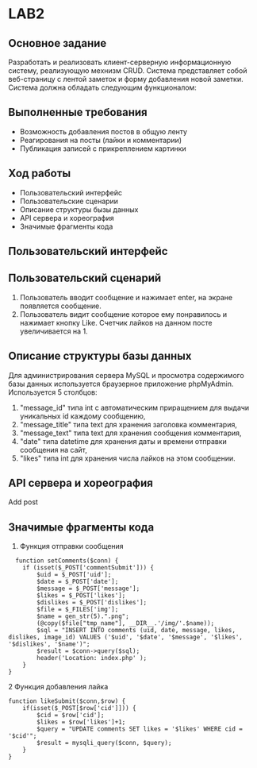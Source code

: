 # LAB2

## Основное задание
Разработать и реализовать клиент-серверную информационную систему, реализующую мехнизм CRUD. Система представляет собой веб-страницу с лентой заметок и форму добавления новой заметки. Система должна обладать следующим функционалом:

## Выполненные требования
-	Возможность добавления постов в общую ленту
-	Реагирования на посты (лайки и комментарии)
-	Публикация записей с прикреплением картинки

## Ход работы
-	Пользовательский интерфейс
-	Пользовательские сценарии
-	Описание структуры бызы данных
-	API сервера и хореография
-	Значимые фрагменты кода

## Пользовательский интерфейс

## Пользовательский сценарий
1.	Пользователь вводит сообщение и нажимает enter, на экране появляется сообщение.
2.	Пользователь видит сообщение которое ему понравилось и нажимает кнопку Like. Счетчик лайков на данном посте увеличивается на 1.

## Описание структуры базы данных
Для администрирования сервера MySQL и просмотра содержимого базы данных используется браузерное приложение phpMyAdmin. Используется 5 столбцов:
1.	"message_id" типа int с автоматическим приращением для выдачи уникальных id каждому сообщению,
2.	"message_title" типа text для хранения заголовка комментария,
3.	"message_text" типа text для хранения сообщения комментария,
4.	"date" типа datetime для хранения даты и времени отправки сообщения на сайт,
5.	"likes" типа int для хранения числа лайков на этом сообщении.

## API сервера и хореография

 
 
Add post
 


## Значимые фрагменты кода
1.	Функция отправки сообщения
  
```
  function setComments($conn) {
    if (isset($_POST['commentSubmit'])) {
        $uid = $_POST['uid'];
        $date = $_POST['date'];
        $message = $_POST['message'];
        $likes = $_POST['likes'];
        $dislikes = $_POST['dislikes'];
        $file = $_FILES['img'];
        $name = gen_str(5).".png";
        (@copy($file["tmp_name"], __DIR__.'/img/'.$name));
        $sql = "INSERT INTO comments (uid, date, message, likes, dislikes, image_id) VALUES ('$uid', '$date', '$message', '$likes', '$dislikes', '$name')";
        $result = $conn->query($sql);
        header('Location: index.php' );
    }
}

```
2 Функция добавления лайка

```
function likeSubmit($conn,$row) {
    if(isset($_POST[$row['cid']])) {
        $cid = $row['cid'];
        $likes = $row['likes']+1;
        $query = "UPDATE comments SET likes = '$likes' WHERE cid = '$cid'";
        $result = mysqli_query($conn, $query);
    }
}

```
